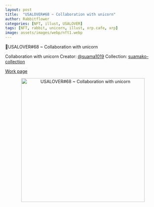 ```yaml
---
layout: post
title:  "USALOVER#68 ~ Collaboration with unicorn"
author: Rabbitflower
categories: [NFT, illust, USALOVER]
tags: [NFT, rabbit, unicorn, illust, xrp.cafe, xrp]
image: assets/images/webp/nft1.webp
---
```


🐰USALOVER#68 ~ Collaboration with unicorn  
<!--more-->
<p>Collaboration with unicorn  
		Creator: <a target="_blank" href="https://x.com/@suama1019">@suama1019</a>   
		Collection: <a target="_blank" href="https://xrp.cafe/suamako-collection">suamako-collection</a>   
  
<a target="_blank" href="https://xrp.cafe/nft/000827108D3BB1B5DD412C0BC897016FC961D66C06CB9E9C6353525E04DB44C4" class="btn btn-primary">Work page</a> 
</p>  

<div style="text-align: center;"><img src="https://cdn.xrp.cafe/7ae608a4d71e-4885-90ba-309220c4dc4d0bac375c2d47-47c6-bb02-cfa99a01beb65c2451568328-4bc3-86b3-3f55d7ac333a.webp" alt="USALOVER#68 ~ Collaboration with unicorn" width="400px"> </div>

